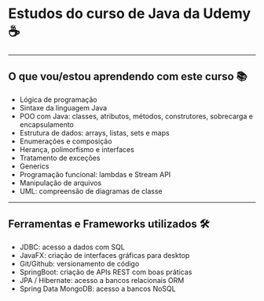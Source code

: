 # Estudos do curso de Java da Udemy ☕

---

## O que vou/estou aprendendo com este curso 📚

- Lógica de programação
- Sintaxe da linguagem Java
- POO com Java: classes, atributos, métodos, construtores, sobrecarga e encapsulamento
- Estrutura de dados: arrays, listas, sets e maps
- Enumerações e composição
- Herança, polimorfismo e interfaces
- Tratamento de exceções
- Generics
- Programação funcional: lambdas e Stream API
- Manipulação de arquivos
- UML: compreensão de diagramas de classe

---
## Ferramentas e Frameworks utilizados 🛠️

- JDBC: acesso a dados com SQL
- JavaFX: criação de interfaces gráficas para desktop
- Git/Github: versionamento de código
- SpringBoot: criação de APIs REST com boas práticas
- JPA / Hibernate: acesso a bancos relacionais ORM
- Spring Data MongoDB: acesso a bancos NoSQL
